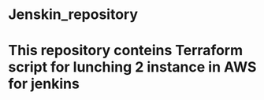 # Jenskin_repository
# This repository conteins Terraform script for lunching 2 instance in AWS for jenkins